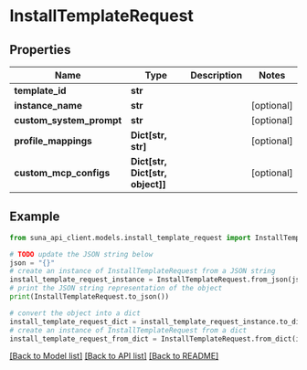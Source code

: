 # InstallTemplateRequest


## Properties

Name | Type | Description | Notes
------------ | ------------- | ------------- | -------------
**template_id** | **str** |  | 
**instance_name** | **str** |  | [optional] 
**custom_system_prompt** | **str** |  | [optional] 
**profile_mappings** | **Dict[str, str]** |  | [optional] 
**custom_mcp_configs** | **Dict[str, Dict[str, object]]** |  | [optional] 

## Example

```python
from suna_api_client.models.install_template_request import InstallTemplateRequest

# TODO update the JSON string below
json = "{}"
# create an instance of InstallTemplateRequest from a JSON string
install_template_request_instance = InstallTemplateRequest.from_json(json)
# print the JSON string representation of the object
print(InstallTemplateRequest.to_json())

# convert the object into a dict
install_template_request_dict = install_template_request_instance.to_dict()
# create an instance of InstallTemplateRequest from a dict
install_template_request_from_dict = InstallTemplateRequest.from_dict(install_template_request_dict)
```
[[Back to Model list]](../README.md#documentation-for-models) [[Back to API list]](../README.md#documentation-for-api-endpoints) [[Back to README]](../README.md)


